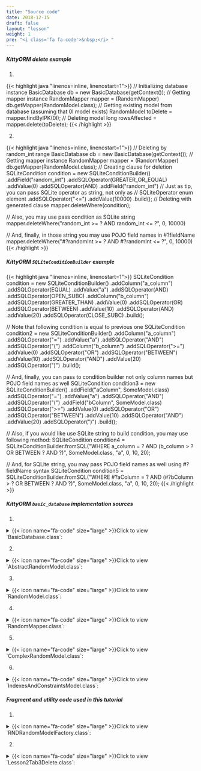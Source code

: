 ```yaml
---
title: "Source code"
date: 2018-12-15
draft: false
layout: "lesson"
weight: 1
pre: "<i class='fa fa-code'>&nbsp;</i> "
---
```

##### KittyORM delete example

1. 
{{< highlight java "linenos=inline, linenostart=1">}}
// Initializing database instance
BasicDatabase db = new BasicDatabase(getContext());
// Getting mapper instance
RandomMapper mapper = (RandomMapper) db.getMapper(RandomModel.class);
// Getting existing model from database (assuming that 0l model exists)
RandomModel toDelete = mapper.findByIPK(0l);
// Deleting model
long rowsAffected = mapper.delete(toDelete);
{{< /highlight >}}

2. 
{{< highlight java "linenos=inline, linenostart=1">}}
// Deleting by random_int range
BasicDatabase db = new BasicDatabase(getContext());
// Getting mapper instance
RandomMapper mapper = (RandomMapper) db.getMapper(RandomModel.class);
// Creating clause for deletion
SQLiteCondition condition = new SQLiteConditionBuilder()
                .addField("random_int")
                .addSQLOperator(GREATER_OR_EQUAL)
                .addValue(0)
                .addSQLOperator(AND)
                .addField("random_int")
// Just as tip, you can pass SQLite operator as string, not only as
// SQLiteOperator enum element
                .addSQLOperator("<=") 
                .addValue(10000)
                .build();
// Deleting with generated clause
mapper.deleteWhere(condition);

// Also, you may use pass condition as SQLite string
mapper.deleteWhere("random_int >= ? AND random_int <= ?", 0, 10000)

// And, finally, in those string you may use POJO field names in #?fieldName
mapper.deleteWhere("#?randomInt >= ? AND #?randomInt <= ?", 0, 10000)
{{< /highlight >}}

##### KittyORM `SQLiteConditionBuilder` example
{{< highlight java "linenos=inline, linenostart=1">}}
SQLiteCondition condition = new SQLiteConditionBuilder()
            .addColumn("a_column")
            .addSQLOperator(EQUAL)
            .addValue("a")
            .addSQLOperator(AND)
            .addSQLOperator(OPEN_SUBC)
            .addColumn("b_column")
            .addSQLOperator(GREATER_THAN)
            .addValue(0)
            .addSQLOperator(OR)
            .addSQLOperator(BETWEEN)
            .addValue(10)
            .addSQLOperator(AND)
            .addValue(20)
            .addSQLOperator(CLOSE_SUBC)
            .build();

// Note that following condition is equal to previous one
SQLiteCondition condition2 = new SQLiteConditionBuilder()
            .addColumn("a_column")
            .addSQLOperator("=")
            .addValue("a")
            .addSQLOperator("AND")
            .addSQLOperator("(")
            .addColumn("b_column")
            .addSQLOperator(">=")
            .addValue(0)
            .addSQLOperator("OR")
            .addSQLOperator("BETWEEN")
            .addValue(10)
            .addSQLOperator("AND")
            .addValue(20)
            .addSQLOperator(")")
            .build();

// And, finally, you can pass to condition builder not only column names but POJO field names as well
SQLiteCondition condition3 = new SQLiteConditionBuilder()
            .addField("aColumn", SomeModel.class)
            .addSQLOperator("=")
            .addValue("a")
            .addSQLOperator("AND")
            .addSQLOperator("(")
            .addField("bColumn", SomeModel.class)
            .addSQLOperator(">=")
            .addValue(0)
            .addSQLOperator("OR")
            .addSQLOperator("BETWEEN")
            .addValue(10)
            .addSQLOperator("AND")
            .addValue(20)
            .addSQLOperator(")")
            .build();

// Also, if you would like use SQLite string to build condition, you may use following method:
SQLiteCondition condition4 = SQLiteConditionBuilder.fromSQL("WHERE a_column = ? AND (b_column > ? OR BETWEEN ? AND ?)", SomeModel.class, "a", 0, 10, 20);

// And, for SQLite string, you may pass POJO field names as well using #?fieldName syntax
SQLiteCondition condition5 = SQLiteConditionBuilder.fromSQL("WHERE #?aColumn = ? AND (#?bColumn > ? OR BETWEEN ? AND ?)", SomeModel.class, "a", 0, 10, 20);
{{< /highlight >}}

##### KittyORM `basic_database` implementation sources

1. 
<details> 
  <summary>{{< icon name="fa-code" size="large" >}}Click to view `BasicDatabase.class`: </summary>
{{< highlight java "linenos=inline, linenostart=1">}}
@KITTY_DATABASE(
        databaseName = "basic_database",
        domainPackageNames = {"net.akaish.kittyormdemo.sqlite.basicdb"},
        logTag = LOG_TAG,
        isLoggingOn = true,
        isProductionOn = true,
        isPragmaOn = true
)
@KITTY_DATABASE_REGISTRY(
        domainPairs = {
                @KITTY_REGISTRY_PAIR(model = ComplexRandomModel.class, mapper = ComplexRandomMapper.class),
                @KITTY_REGISTRY_PAIR(model = IndexesAndConstraintsModel.class),
                @KITTY_REGISTRY_PAIR(model = RandomModel.class, mapper = RandomMapper.class)
        }
)
public class BasicDatabase extends KittyDatabase {

    public static final String LOG_TAG = "BASIC DB DEMO";

    /**
     * KittyORM main database class that represents bootstrap and holder for all related with database
     * components.
     * <br> See {@link KittyDatabase#KittyDatabase(Context, String)} for more info.
     *
     * @param ctx
     */
    public BasicDatabase(Context ctx) {
        super(ctx);
    }

}
{{< /highlight >}} 
</details>

2. 
<details> 
  <summary>{{< icon name="fa-code" size="large" >}}Click to view `AbstractRandomModel.class`: </summary>
{{< highlight java "linenos=inline, linenostart=1">}}
public abstract class AbstractRandomModel extends KittyModel {

    public static final String RND_INTEGER_CNAME = "rnd_int_custom_column_name";
    public static final String RND_ANIMAL_CNAME = "rndanimal";

    @KITTY_COLUMN(
            isIPK = true,
            columnOrder = 0
    )
    public Long id;

    @KITTY_COLUMN(
            columnOrder = 1
    )
    public int randomInt;

    @KITTY_COLUMN(
            columnOrder = 2,
            columnName = RND_INTEGER_CNAME
    )
    public Integer randomInteger;

    @KITTY_COLUMN(
            columnOrder = 3,
            columnName = RND_ANIMAL_CNAME
    )
    public Animals randomAnimal;

    @KITTY_COLUMN(
            columnOrder = 4,
            columnAffinity = TypeAffinities.TEXT
    )
    public String randomAnimalName;
}
{{< /highlight >}} 
</details>

3. 
<details> 
  <summary>{{< icon name="fa-code" size="large" >}}Click to view `RandomModel.class`: </summary>
{{< highlight java "linenos=inline, linenostart=1">}}
@KITTY_TABLE
@KITTY_EXTENDED_CRUD(extendedCrudController = RandomMapper.class)
@INDEX(
        indexName = "random_animal_index",
        indexColumns = {AbstractRandomModel.RND_ANIMAL_CNAME}
)
public class RandomModel extends AbstractRandomModel {


    public RandomModel() {
        super();
    }

    @KITTY_COLUMN(columnOrder = 5)
    public String randomAnimalSays;

    @Override
    public String toString() {
        return new StringBuffer(64).append("[ id = ")
                                            .append(id)
                                            .append("; randomInt = ")
                                            .append(Integer.toString(randomInt))
                                            .append("; randomInteger = ")
                                            .append(randomInteger)
                                            .append("; randomAnimal = ")
                                            .append(randomAnimal)
                                            .append("; randomAnimnalLocalizedName = ")
                                            .append(randomAnimalName)
                                            .append("; randomAnimalSays = ")
                                            .append(randomAnimalSays).append(" ]").toString();
    }
}
{{< /highlight >}} 
</details>

4. 
<details> 
  <summary>{{< icon name="fa-code" size="large" >}}Click to view `RandomMapper.class`: </summary>
{{< highlight java "linenos=inline, linenostart=1">}}
package net.akaish.kittyormdemo.sqlite.basicdb;

import net.akaish.kitty.orm.KittyMapper;
import net.akaish.kitty.orm.KittyModel;
import net.akaish.kitty.orm.configuration.conf.KittyTableConfiguration;
import net.akaish.kitty.orm.query.QueryParameters;
import net.akaish.kitty.orm.query.conditions.SQLiteCondition;
import net.akaish.kitty.orm.query.conditions.SQLiteConditionBuilder;
import net.akaish.kitty.orm.query.conditions.SQLiteOperator;
import net.akaish.kitty.orm.util.KittyConstants;
import net.akaish.kittyormdemo.sqlite.misc.Animals;

import static net.akaish.kitty.orm.query.conditions.SQLiteOperator.AND;
import static net.akaish.kitty.orm.query.conditions.SQLiteOperator.LESS_OR_EQUAL;
import static net.akaish.kitty.orm.query.conditions.SQLiteOperator.LESS_THAN;
import static net.akaish.kitty.orm.query.conditions.SQLiteOperator.GREATER_OR_EQUAL;
import static net.akaish.kitty.orm.query.conditions.SQLiteOperator.GREATER_THAN;
import static net.akaish.kittyormdemo.sqlite.basicdb.AbstractRandomModel.RND_ANIMAL_CNAME;

import java.util.List;


/**
 * Created by akaish on 09.08.18.
 * @author akaish (Denis Bogomolov)
 */
public class RandomMapper extends KittyMapper {

    public <M extends KittyModel> RandomMapper(KittyTableConfiguration tableConfiguration,
                                              M blankModelInstance,
                                              String databasePassword) {
        super(tableConfiguration, blankModelInstance, databasePassword);
    }

    protected SQLiteCondition getAnimalCondition(Animals animal) {
        return new SQLiteConditionBuilder()
                .addColumn(RND_ANIMAL_CNAME)
                .addSQLOperator("=")
                .addObjectValue(animal)
                .build();
    }

    public long deleteByRandomIntegerRange(int start, int end) {
        return deleteWhere("#?randomInt >= ? AND #?randomInt <= ?", start, end);
    }

    public long deleteByAnimal(Animals animal) {
        return deleteWhere(getAnimalCondition(animal));
    }

    public List<RandomModel> findByAnimal(Animals animal, long offset, long limit, boolean groupingOn) {
        SQLiteCondition condition = getAnimalCondition(animal);
        QueryParameters qparam = new QueryParameters();
        qparam.setLimit(limit).setOffset(offset);
        if(groupingOn)
            qparam.setGroupByColumns(RND_ANIMAL_CNAME);
        else
            qparam.setGroupByColumns(KittyConstants.ROWID);
        return findWhere(condition, qparam);
    }

    public List<RandomModel> findByIdRange(long fromId, long toId, boolean inclusive, Long offset, Long limit) {
        SQLiteCondition condition = new SQLiteConditionBuilder()
                .addColumn("id")
                .addSQLOperator(inclusive ? GREATER_OR_EQUAL : GREATER_THAN)
                .addValue(fromId)
                .addSQLOperator(AND)
                .addColumn("id")
                .addSQLOperator(inclusive ? LESS_OR_EQUAL : LESS_THAN)
                .addValue(toId)
                .build();
        QueryParameters qparam = new QueryParameters();
        qparam.setLimit(limit).setOffset(offset).setGroupByColumns(KittyConstants.ROWID);
        return findWhere(condition, qparam);
    }

    public List<RandomModel> findAllRandomModels(Long offset, Long limit) {
        QueryParameters qparam = new QueryParameters();
        qparam.setLimit(limit).setOffset(offset).setGroupByColumns(KittyConstants.ROWID);
        return findAll(qparam);
    }

}
{{< /highlight >}} 
</details>

5. 
<details> 
  <summary>{{< icon name="fa-code" size="large" >}}Click to view `ComplexRandomModel.class`: </summary>
{{< highlight java "linenos=inline, linenostart=1">}}
@KITTY_TABLE
@KITTY_EXTENDED_CRUD(extendedCrudController = ComplexRandomMapper.class)
public class ComplexRandomModel extends AbstractRandomModel {

    public ComplexRandomModel() {
        super();
    }


    // Primitives
    // (boolean, int, byte, double, long, short, float)
    @KITTY_COLUMN(columnOrder = 5)
    public boolean boolF;


    @KITTY_COLUMN(columnOrder = 6)
    public byte byteF;

    @KITTY_COLUMN(columnOrder = 7)
    public double doubleF;

    @KITTY_COLUMN(columnOrder = 8)
    public long longF;

    @KITTY_COLUMN(columnOrder = 9)
    public short shortF;

    @KITTY_COLUMN(columnOrder = 10)
    public float floatF;

    // Byte array
    @KITTY_COLUMN(columnOrder = 11)
    public byte[] byteArray;

    // String (TEXT) (String, BigDecimal, BigInteger, Enum)
    @KITTY_COLUMN(columnOrder = 12)
    public String stringF;

    @KITTY_COLUMN(columnOrder = 13)
    public BigDecimal bigDecimalF;

    @KITTY_COLUMN(columnOrder = 14)
    public BigInteger bigIntegerF;

    @KITTY_COLUMN(columnOrder = 15)
    public Uri uriF;

    @KITTY_COLUMN(columnOrder = 16)
    public File fileF;

    @KITTY_COLUMN(columnOrder = 17)
    public Currency currencyF;

    // SD
    @KITTY_COLUMN(
            columnOrder = 18,
            columnAffinity = TypeAffinities.TEXT
    )
    @KITTY_COLUMN_SERIALIZATION
    public AnimalSounds stringSDF;

    @KITTY_COLUMN(columnOrder = 19)
    public SomeColours bitmapColour;

    @KITTY_COLUMN(
            columnOrder = 20,
            columnAffinity = TypeAffinities.BLOB
    )
    @KITTY_COLUMN_SERIALIZATION
    public Bitmap byteArraySDF;

    String stringSDFSerialize() {
        if(stringSDF == null) return null;
        return new GsonBuilder().create().toJson(stringSDF);
    }

    AnimalSounds stringSDFDeserialize(String cvData) {
        if(cvData == null) return null;
        if(cvData.length() == 0) return null;
        return new GsonBuilder().create().fromJson(cvData, AnimalSounds.class);
    }

    public byte[] byteArraySDFSerialize() {//byteArraySDFSerialize
        if(byteArraySDF == null) return null;
        ByteArrayOutputStream bmpStream = new ByteArrayOutputStream();
        byteArraySDF.compress(Bitmap.CompressFormat.PNG, 100, bmpStream);
        return bmpStream.toByteArray();
    }

    public Bitmap byteArraySDFDeserialize(byte[] cursorData) {
        if(cursorData == null) return null;
        if(cursorData.length == 0) return null;
        return BitmapFactory.decodeByteArray(cursorData, 0, cursorData.length);
    }

    // Primitive wrappers Boolean, Integer, Byte, Double, Short or Float
    @KITTY_COLUMN(columnOrder = 21)
    public Boolean boolFF;


    @KITTY_COLUMN(columnOrder = 22)
    public Byte byteFF;

    @KITTY_COLUMN(columnOrder = 23)
    public Double doubleFF;

    @KITTY_COLUMN(columnOrder = 24)
    public Short shortFF;

    @KITTY_COLUMN(columnOrder = 25)
    public Float floatFF;


    // Long represented types Long, Date, Calendar, Timestamp
    @KITTY_COLUMN(columnOrder = 26)
    public Long longFF;

    @KITTY_COLUMN(columnOrder = 27)
    public Date dateF;

    @KITTY_COLUMN(columnOrder = 28)
    public Calendar calendarF;

    @KITTY_COLUMN(columnOrder = 29)
    public Timestamp timestampF;

    @Override
    public String toString() {
        StringBuffer out = new StringBuffer(256);
        out.append("Long id : "+id+"\r\n");
        out.append("int randomInt : "+randomInt+"\r\n");
        out.append("String stringF : "+stringF+"\r\n");
        out.append("BigInteger bigIntegerF : "+bigIntegerF+"\r\n");
        out.append("SomeColours bitmapColour : "+bitmapColour+"\r\n");
        out.append("Short shortFF : "+shortFF+"\r\n");
        out.append("Timestamp timestampF (HReadable) : "+timestampF+"\r\n");
        out.append("AnimalSounds stringSDF (HReadable) : "+stringSDFSerialize()+"\r\n");
        out.append("Uri uriF : " + uriF+"\r\n");
        out.append("Currency currencyF : " + currencyF.getSymbol()+"\r\n");
        out.append("... \r\n");
        return out.toString();
    }

    public String toShortString() {
        StringBuffer out = new StringBuffer(256);
        out.append("[ Long id : "+id+"; ");
        out.append("int randomInt : "+randomInt+"; ");
        out.append("String stringF : "+stringF+"; ");
        out.append("BigInteger bigIntegerF : "+bigIntegerF+"; ");
        out.append("SomeColours bitmapColour : "+bitmapColour+"; ");
        out.append("Short shortFF : "+shortFF+"; ");
        out.append("Timestamp timestampF (HReadable) : "+timestampF+"; ... ]");
        return out.toString();
    }

    @Deprecated
    public String toHTMLString() {
        StringBuffer out = new StringBuffer(2048);
        out.append("<br>Long id : "+id.toString()+"\r\n");
        out.append("<br><b>PRIMITIVES</b>"+"\r\n");
        out.append("<br>boolean boolF : "+Boolean.toString(boolF)+"\r\n");
        out.append("<br>int randomInt : "+Integer.toString(randomInt)+"\r\n");
        out.append("<br>byte byteF : "+Byte.toString(byteF)+"\r\n");
        out.append("<br>double doubleF : "+Double.toString(doubleF)+"\r\n");
        out.append("<br>long longF : "+Long.toString(longF)+"\r\n");
        out.append("<br>short shortF : "+Short.toString(shortF)+"\r\n");
        out.append("<br>float floatF : "+Float.toString(floatF)+"\r\n");
        out.append("<br>byte[] byteArray : "+byteArrayToString(byteArray)+"\r\n");
        out.append("<br><b>STRING AFFINITIES</b>"+"\r\n");
        out.append("<br>String randomAnimalName : "+randomAnimalName+"\r\n");
        out.append("<br>String stringF : "+stringF+"\r\n");
        out.append("<br>BigDecimal bigDecimalF : "+bigDecimalF.toEngineeringString()+"\r\n");
        out.append("<br>BigInteger bigIntegerF : "+bigIntegerF.toString()+"\r\n");
        out.append("<br>Animals randomAnimal : "+randomAnimal.toString()+"\r\n");
        out.append("<br><b>SERIALIZATION AND DESERIALIZATION</b>"+"\r\n");
        out.append("<br>AnimalSounds stringSDF : "+stringSDFSerialize()+"\r\n");
        out.append("<br>SomeColours bitmapColour : "+bitmapColour.toString()+"\r\n");
        out.append("<br><b>PRIMITIVE WRAPPERS</b>"+"\r\n");
        out.append("<br>Boolean boolFF : "+boolFF.toString()+"\r\n");
        out.append("<br>Integer randomInteger : "+randomInteger.toString()+"\r\n");
        out.append("<br>Byte byteFF : "+byteFF.toString()+"\r\n");
        out.append("<br>Double doubleFF : "+doubleFF.toString()+"\r\n");
        out.append("<br>Short shortFF : "+shortFF.toString()+"\r\n");
        out.append("<br>Float floatFF :"+floatFF.toString()+"\r\n");
        out.append("<br><b>LONG REPRESENTED TYPES</b>"+"\r\n");
        out.append("<br>Long longFF : "+longFF.toString()+"\r\n");
        out.append("<br>Date dateF : "+Long.toString(dateF.getTime())+"\r\n");
        out.append("<br>Calendar calendarF : "+Long.toString(calendarF.getTimeInMillis())+"\r\n");
        out.append("<br>Timestamp timestampF : "+Long.toString(timestampF.getTime())+"\r\n");
        out.append("<br>Date dateF (HReadable) : "+dateF.toString()+"\r\n");
        out.append("<br>Calendar calendarF (HReadable) : "+calendarF.getTime().toString()+"\r\n");
        out.append("<br>Timestamp timestampF (HReadable) : "+timestampF.toString()+"\r\n");
        return out.toString();
    }

    public String byteArrayToString(byte[] toString) {
        String[] strings = new String[toString.length];
        for(int i = 0; i < toString.length; i++) {
            strings[i] = Byte.toString(toString[i]);
        }
        return KittyUtils.implodeWithCommaInBKT(strings);
    }
}
{{< /highlight >}} 
</details>

6. 
<details> 
  <summary>{{< icon name="fa-code" size="large" >}}Click to view `IndexesAndConstraintsModel.class`: </summary>
{{< highlight java "linenos=inline, linenostart=1">}}
@KITTY_TABLE(tableName = "cai")
@FOREIGN_KEY_T(
        name = "CAI_FK",
        columns = {IndexesAndConstraintsModel.RANDOM_ID_CNAME},
        reference = @FOREIGN_KEY_REFERENCE(
                foreignTableName = "random",
                foreignTableColumns = {"id"},
                onUpdate = OnUpdateDeleteActions.CASCADE,
                onDelete = OnUpdateDeleteActions.CASCADE
        )
)
@INDEX(indexColumns = {"creation_date"})
public class IndexesAndConstraintsModel extends KittyModel {
    static final String RANDOM_ID_CNAME = "rnd_id";

    @KITTY_COLUMN(columnOrder = 0)
    @PRIMARY_KEY
    @NOT_NULL
    public Long id;

    @KITTY_COLUMN(columnOrder = 1)
    @NOT_NULL
    @UNIQUE
    public Long rndId;

    @KITTY_COLUMN(columnOrder = 2)
    @CHECK(checkExpression = "animal IN (\"CAT\", \"TIGER\", \"LION\")") // only cats allowed to this party
    public Animals animal;

    @KITTY_COLUMN(columnOrder = 3)
    @DEFAULT(signedInteger = 28) // You can choose for options for default declaration, if nothing set than 0 value would be used
    @NOT_NULL
    public Integer defaultNumber;

    @KITTY_COLUMN(columnOrder = 4)
    @DEFAULT(
            predefinedLiteralValue = LiteralValues.CURRENT_DATE
    )
    @NOT_NULL
    public String creationDate;

    @KITTY_COLUMN(columnOrder = 5)
    @DEFAULT(
            predefinedLiteralValue = LiteralValues.CURRENT_TIMESTAMP
    )
    @ONE_COLUMN_INDEX(unique = true, indexName = "IAC_unique_index_creation_timestamp")
    @NOT_NULL
    public Timestamp creationTmstmp;

    @Override
    public String toString() {
        StringBuilder sb = new StringBuilder(64);
        sb.append("[ RowID = ").append(getRowID())
                .append(" ; id = ").append(id)
                .append(" ; rndId = ").append(rndId)
                .append(" ; animal = ").append(animal)
                .append(" ; defaultNumber = ").append(defaultNumber)
                .append(" ; creationDate = ").append(creationDate)
                .append(" ; creationTmstmp = ").append(creationTmstmp).append(" ]");
        return sb.toString();
    }
}
{{< /highlight >}} 
</details>


##### Fragment and utility code used in this tutorial

1. 
<details> 
  <summary>{{< icon name="fa-code" size="large" >}}Click to view `RNDRandomModelFactory.class`: </summary>
{{< highlight java "linenos=inline, linenostart=1">}}
public class RNDRandomModelFactory {

    private final Context context;
    private final Random randomizer;

    private final SparseArray<String> randomAnimalSays = new SparseArray<>();
    private final SparseArray<String> randomAnimalLocalizedName = new SparseArray<>();

    public RNDRandomModelFactory(Context context) {
        super();
        this.context = context;
        this.randomizer = new Random();

        // Lol, getContext().getString() method is slow, calling for each new random model this method twice causes 55% of all execution time of generating new random model (!)
        // Right now getting those string causes only 14% of execution time
        randomAnimalSays.append(Animals.getLocalizedAnimalSaysResource(Animals.BEAR), context.getString(Animals.getLocalizedAnimalSaysResource(Animals.BEAR)));
        randomAnimalSays.append(Animals.getLocalizedAnimalSaysResource(Animals.CAT), context.getString(Animals.getLocalizedAnimalSaysResource(Animals.CAT)));
        randomAnimalSays.append(Animals.getLocalizedAnimalSaysResource(Animals.DOG), context.getString(Animals.getLocalizedAnimalSaysResource(Animals.DOG)));
        randomAnimalSays.append(Animals.getLocalizedAnimalSaysResource(Animals.GOAT), context.getString(Animals.getLocalizedAnimalSaysResource(Animals.GOAT)));
        randomAnimalSays.append(Animals.getLocalizedAnimalSaysResource(Animals.LION), context.getString(Animals.getLocalizedAnimalSaysResource(Animals.LION)));
        randomAnimalSays.append(Animals.getLocalizedAnimalSaysResource(Animals.SHEEP), context.getString(Animals.getLocalizedAnimalSaysResource(Animals.SHEEP)));
        randomAnimalSays.append(Animals.getLocalizedAnimalSaysResource(Animals.TIGER), context.getString(Animals.getLocalizedAnimalSaysResource(Animals.TIGER)));
        randomAnimalSays.append(Animals.getLocalizedAnimalSaysResource(Animals.WOLF), context.getString(Animals.getLocalizedAnimalSaysResource(Animals.WOLF)));


        randomAnimalLocalizedName.append(Animals.getLocalizedAnimalNameResource(Animals.BEAR), context.getString(Animals.getLocalizedAnimalNameResource(Animals.BEAR)));
        randomAnimalLocalizedName.append(Animals.getLocalizedAnimalNameResource(Animals.CAT), context.getString(Animals.getLocalizedAnimalNameResource(Animals.CAT)));
        randomAnimalLocalizedName.append(Animals.getLocalizedAnimalNameResource(Animals.DOG), context.getString(Animals.getLocalizedAnimalNameResource(Animals.DOG)));
        randomAnimalLocalizedName.append(Animals.getLocalizedAnimalNameResource(Animals.GOAT), context.getString(Animals.getLocalizedAnimalNameResource(Animals.GOAT)));
        randomAnimalLocalizedName.append(Animals.getLocalizedAnimalNameResource(Animals.LION), context.getString(Animals.getLocalizedAnimalNameResource(Animals.LION)));
        randomAnimalLocalizedName.append(Animals.getLocalizedAnimalNameResource(Animals.SHEEP), context.getString(Animals.getLocalizedAnimalNameResource(Animals.SHEEP)));
        randomAnimalLocalizedName.append(Animals.getLocalizedAnimalNameResource(Animals.TIGER), context.getString(Animals.getLocalizedAnimalNameResource(Animals.TIGER)));
        randomAnimalLocalizedName.append(Animals.getLocalizedAnimalNameResource(Animals.WOLF), context.getString(Animals.getLocalizedAnimalNameResource(Animals.WOLF)));

    }

    public RandomModel newRandomModel() {
        RandomModel out = new RandomModel();
        out.randomInt = randomizer.nextInt();
        out.randomInteger = randomizer.nextInt();
        out.randomAnimal = Animals.rndAnimal(randomizer);
        out.randomAnimalSays = randomAnimalSays.get(Animals.getLocalizedAnimalSaysResource(out.randomAnimal));
        out.randomAnimalName = randomAnimalLocalizedName.get(Animals.getLocalizedAnimalNameResource(out.randomAnimal));
        return out;
    }
}
{{< /highlight >}} 
</details>

2. 
<details> 
  <summary>{{< icon name="fa-code" size="large" >}}Click to view `Lesson2Tab3Delete.class`: </summary>
{{< highlight java "linenos=inline, linenostart=1">}}
package net.akaish.kittyormdemo.lessons.two;

import android.app.ProgressDialog;
import android.os.AsyncTask;
import android.os.Bundle;
import android.util.Log;
import android.view.LayoutInflater;
import android.view.View;
import android.view.ViewGroup;
import android.widget.AdapterView;
import android.widget.Button;
import android.widget.EditText;
import android.widget.Toast;

import net.akaish.kitty.orm.exceptions.KittyRuntimeException;
import net.akaish.kittyormdemo.KittyTutorialActivity;
import net.akaish.kittyormdemo.R;
import net.akaish.kittyormdemo.lessons.LessonsUriConstants;
import net.akaish.kittyormdemo.sqlite.basicdb.BasicDatabase;
import net.akaish.kittyormdemo.sqlite.basicdb.RandomMapper;
import net.akaish.kittyormdemo.sqlite.misc.Animals;

import static java.text.MessageFormat.format;
import static net.akaish.kittyormdemo.sqlite.basicdb.BasicDatabase.LOG_TAG;

/**
 * Created by akaish on 03.08.18.
 * @author akaish (Denis Bogomolov)
 */

public class Lesson2Tab3Delete extends Lesson2BaseFragment {

    public Lesson2Tab3Delete(){};

    EditText deleteByIdEt;
    Button deleteByIdButton;

    EditText deleteByRangeStartET;
    EditText deleteByRangeEndET;
    Button deleteByRangeButton;

    Button deleteByAnimalButton;

    Button wipeDataButton;


    @Override
    public View onCreateView(LayoutInflater inflater, ViewGroup container, Bundle savedInstanceState) {
        View rootView = inflater.inflate(R.layout.lesson2_tab3_delete, container, false);

        setAnimalSpinner(rootView, R.id.l2_t3_spinner, new AdapterView.OnItemSelectedListener() {
            @Override
            public void onItemSelected(AdapterView<?> parent, View view, int position, long id) {
               // do nothing
            }

            @Override
            public void onNothingSelected(AdapterView<?> parent) {
                // do nothing
            }
        });

        deleteByIdEt = rootView.findViewById(R.id.l2_t3_et_id);
        deleteByIdButton = rootView.findViewById(R.id.l2_t3_delete_by_id_button);

        deleteByRangeStartET = rootView.findViewById(R.id.l2_t3_et_id_range_start);
        deleteByRangeEndET = rootView.findViewById(R.id.l2_t3_et_id_range_end);
        deleteByRangeButton = rootView.findViewById(R.id.l2_t3_delete_by_range_button);

        deleteByAnimalButton = rootView.findViewById(R.id.l2_t3_delete_by_animal_button);

        deleteByIdButton.setOnClickListener(new View.OnClickListener() {
            @Override
            public void onClick(View v) {
                deleteById();
            }
        });

        deleteByRangeButton.setOnClickListener(new View.OnClickListener() {
            @Override
            public void onClick(View v) {
                deleteByRange();
            }
        });

        deleteByAnimalButton.setOnClickListener(new View.OnClickListener() {
            @Override
            public void onClick(View v) {
                deleteByAnimal();
            }
        });

        wipeDataButton = rootView.findViewById(R.id.l2_t3_wipe);
        wipeDataButton.setOnClickListener(new View.OnClickListener() {
            @Override
            public void onClick(View v) {
                wipeData();
            }
        });

        setUpExpandedList(
                rootView,
                R.id._l2_t3_expanded_panel_lw,
                R.id._l2_t3_expanded_panel_text,
                R.string._l2_t3_expanded_text_pattern
        );

        return rootView;
    }

    void wipeData() {
        RandomMapper mapper = getMapper();
        countRecordsToExpandedPanel(mapper);

        DeleteAsync task = new DeleteAsync(new DeleteTask(DELETE_ALL, mapper, null, null, null) {

            @Override
            void publishResultToEventList(Long resultDelete) {
                String result = null;
                StringBuilder operation = new StringBuilder(16).append("\'wipe all\'");
                if(resultDelete > -1) {
                    result = format(getString(R.string._l2_t3_delete_model_completed), resultDelete, operation);
                } else {
                    result = format(getString(R.string._l2_t3_delete_model_error), LOG_TAG, operation);
                }
                addNewEventToExpandedPanel(result);
                countRecordsToExpandedPanel(deleteMapper);
                deleteMapper.close();
            }
        });

        task.execute("");
    }

    void deleteById() {
        RandomMapper mapper = getMapper();
        countRecordsToExpandedPanel(mapper);
        String inputId = deleteByIdEt.getText().toString();
        if(inputId == null) {
            getLessonActivity().showWarningDialog(
                    R.string._warning_dialog_title,
                    R.string._l2_t3_delete_by_id_message,
                    R.string._warning_dialog_ok_button_text
            );
            mapper.close();
            return;
        }
        if(inputId.length() == 0) {
            getLessonActivity().showWarningDialog(
                    R.string._warning_dialog_title,
                    R.string._l2_t3_delete_by_id_message,
                    R.string._warning_dialog_ok_button_text
            );
            mapper.close();
            return;
        }
        Long idToDelete = null;
        try {
            idToDelete = Long.valueOf(inputId);
        } catch (Exception e) {
            getLessonActivity().showWarningDialog(
                    R.string._warning_dialog_title,
                    R.string._l2_t3_delete_by_id_message,
                    R.string._warning_dialog_ok_button_text
            );
            mapper.close();
            return;
        }
        long affectedRecords = mapper.deleteByIPK(idToDelete);
        String result = null;
        StringBuilder operation = new StringBuilder(16).append("id = ").append(idToDelete);
        if(affectedRecords > -1) {
            result = format(getString(R.string._l2_t3_delete_model_completed), affectedRecords, operation);
        } else {
            result = format(getString(R.string._l2_t3_delete_model_error), LOG_TAG, operation);
        }
        addNewEventToExpandedPanel(result);
        countRecordsToExpandedPanel(mapper);
        mapper.close();
    }

    void deleteByRange() {
        RandomMapper mapper = getMapper();
        countRecordsToExpandedPanel(mapper);
        String rangeStart = deleteByRangeStartET.getText().toString();
        String rangeEnd = deleteByRangeEndET.getText().toString();
        if(rangeStart == null || rangeEnd == null) {
            getLessonActivity().showWarningDialog(
                    R.string._warning_dialog_title,
                    R.string._l2_t3_delete_by_range_message,
                    R.string._warning_dialog_ok_button_text
            );
            mapper.close();
            return;
        }
        if(rangeStart.length() == 0 || rangeEnd.length() == 0) {
            getLessonActivity().showWarningDialog(
                    R.string._warning_dialog_title,
                    R.string._l2_t3_delete_by_range_message,
                    R.string._warning_dialog_ok_button_text
            );
            mapper.close();
            return;
        }
        int rangeStartInt = 0; int rangeEndInt = 0;
        try {
            rangeStartInt = Integer.parseInt(rangeStart);
            rangeEndInt = Integer.parseInt(rangeEnd);
        } catch (Exception e) {
            getLessonActivity().showWarningDialog(
                    R.string._warning_dialog_title,
                    R.string._l2_t3_delete_by_range_message,
                    R.string._warning_dialog_ok_button_text
            );
            mapper.close();
            return;
        }

        DeleteAsync task = new DeleteAsync(new DeleteTask(DELETE_BY_RANGE, mapper, null, rangeStartInt, rangeEndInt) {

            @Override
            void publishResultToEventList(Long resultDelete) {
                String result = null;
                StringBuilder operation = new StringBuilder(32).append("randomInt range [")
                        .append(deleteRangeStart)
                        .append("; ")
                        .append(deleteRangeEnd)
                        .append("]");
                if(resultDelete > -1) {
                    result = format(getString(R.string._l2_t3_delete_model_completed), resultDelete, operation);
                } else {
                    result = format(getString(R.string._l2_t3_delete_model_error), LOG_TAG, operation);
                }
                addNewEventToExpandedPanel(result);
                countRecordsToExpandedPanel(deleteMapper);
                deleteMapper.close();
            }
        });

        task.execute("");
    }

    void deleteByAnimal() {
        RandomMapper mapper = getMapper();
        countRecordsToExpandedPanel(mapper);
        String animalStr = (String) animalSpinner.getSelectedItem();
        if(animalStr.equals(animalAdapter.getItem(animalAdapter.getCount()))) {
            getLessonActivity().showWarningDialog(
                    R.string._warning_dialog_title,
                    R.string._l2_t3_delete_by_animal_message,
                    R.string._warning_dialog_ok_button_text
            );
            mapper.close();
            return;
        }
        Animals animal = Animals.valueOf(animalStr);

        DeleteAsync task = new DeleteAsync(new DeleteTask(DELETE_BY_ANIMAL, mapper, animal, null, null) {

            @Override
            void publishResultToEventList(Long resultDelete) {
                String result = null;
                StringBuilder operation = new StringBuilder(16).append("deleteAnimal = ").append(deleteAnimal.name());
                if(resultDelete > -1) {
                    result = format(getString(R.string._l2_t3_delete_model_completed), resultDelete, operation);
                } else {
                    result = format(getString(R.string._l2_t3_delete_model_error), LOG_TAG, operation);
                }
                addNewEventToExpandedPanel(result);
                countRecordsToExpandedPanel(deleteMapper);
                deleteMapper.close();
            }
        });

        task.execute("");

    }

    void countRecordsToExpandedPanel(RandomMapper mapper) {
        addNewEventToExpandedPanel(format(getString(R.string._l2_t3_delete_model_count_completed), mapper.countAll()));
    }

    private static final int DELETE_BY_RANGE = 1;
    private static final int DELETE_BY_ANIMAL = 2;
    private static final int DELETE_ALL = 3;

    abstract class DeleteTask {

        private int operation;
        RandomMapper deleteMapper;
        Animals deleteAnimal;
        Integer deleteRangeStart;
        Integer deleteRangeEnd;

        public DeleteTask(int operation, RandomMapper mapper, Animals animal, Integer rangeStart, Integer rangeEnd) {
            this.operation = operation;
            this.deleteMapper = mapper;
            this.deleteAnimal = animal;
            this.deleteRangeStart = rangeStart;
            this.deleteRangeEnd = rangeEnd;
        }

        Long deleteInBackground() {
            switch (operation) {
                case DELETE_BY_RANGE:
                    return deleteMapper.deleteByRandomIntegerRange(deleteRangeStart, deleteRangeEnd);
                case DELETE_BY_ANIMAL:
                    return deleteMapper.deleteByAnimal(deleteAnimal);
                case DELETE_ALL:
                    return deleteMapper.deleteAll();
            }
            return -1l;
        }

        abstract void publishResultToEventList(Long resultDelete);
    }

    class DeleteAsync extends AsyncTask<String, String, Long> {
        private DeleteTask deleteTask;

        ProgressDialog dialog;

        DeleteAsync(DeleteTask task) {
            deleteTask = task;
        }

        @Override
        protected void onPreExecute() {
            dialog = ProgressDialog.show(
                    Lesson2Tab3Delete.this.getLessonActivity(),
                    Lesson2Tab3Delete.this.getString(R.string._l2_t3_delete_dialog_title),
                    Lesson2Tab3Delete.this.getString(R.string._l2_t3_delete_message)
            );
            dialog.setCancelable(false);
        }

        /**
         * Override this method to perform a computation on a background thread. The
         * specified parameters are the parameters passed to {@link #execute}
         * by the caller of this task.
         * <p>
         * This method can call {@link #publishProgress} to publish updates
         * on the UI thread.
         *
         * @param strings The parameters of the task.
         * @return A result, defined by the subclass of this task.
         * @see #onPreExecute()
         * @see #onPostExecute
         * @see #publishProgress
         */
        @Override
        protected Long doInBackground(String... strings) {
            try {
                return deleteTask.deleteInBackground();
            } catch (Exception e) {
                Log.e(BasicDatabase.LOG_TAG, "Exception caught on delete, see details", e);
                if(e instanceof KittyRuntimeException)
                    if(((KittyRuntimeException) e).getNestedException() != null)
                        Log.e(BasicDatabase.LOG_TAG, "Nested exception: ", ((KittyRuntimeException) e).getNestedException());
            }
            return -1l;
        }

        @Override
        protected void onPostExecute(Long result) {
            deleteTask.publishResultToEventList(result);
            dialog.cancel();
        }


    }

    // Fab menu section

    // Fab menu section

    @Override
    public View.OnClickListener helpFabMenuAction() {
        return new View.OnClickListener() {
            @Override
            public void onClick(View v) {
                ((KittyTutorialActivity)getActivity()).showWebViewDialog(LessonsUriConstants.L2_T3_TUTORIAL);
            }
        };
    }

    @Override
    public View.OnClickListener sourceFabMenuAction() {
        return new View.OnClickListener() {
            @Override
            public void onClick(View v) {
                ((KittyTutorialActivity)getActivity()).showWebViewDialog(LessonsUriConstants.L2_T3_SOURCE);
            }
        };
    }

    @Override
    public View.OnClickListener schemaFabMenuAction() {
        return new View.OnClickListener() {
            @Override
            public void onClick(View v) {
                ((KittyTutorialActivity)getActivity()).showWebViewDialog(LessonsUriConstants.L2_T3_SCHEMA);
            }
        };
    }

    @Override
    protected int snackbarMessageResource() {
        return R.string._l2_t3_snackbar_message;
    }
}

{{< /highlight >}} 
</details>
